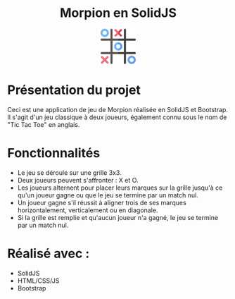 <!-- PROJECT LOGO -->
<h1 align="center">Morpion en SolidJS</h1>
<div align="center">
  <img src="./public/assets/tic_tac_toe.png" alt="Logo" width="80" height="80">
</div>

# Présentation du projet

Ceci est une application de jeu de Morpion réalisée en SolidJS et Bootstrap. Il s'agit d'un jeu classique à deux joueurs, également connu sous le nom de "Tic Tac Toe" en anglais.

# Fonctionnalités

- Le jeu se déroule sur une grille 3x3.
- Deux joueurs peuvent s'affronter : X et O.
- Les joueurs alternent pour placer leurs marques sur la grille jusqu'à ce qu'un joueur gagne ou que le jeu se termine par un match nul.
- Un joueur gagne s'il réussit à aligner trois de ses marques horizontalement, verticalement ou en diagonale.
- Si la grille est remplie et qu'aucun joueur n'a gagné, le jeu se termine par un match nul.

<!-- Réalisé -->
# Réalisé avec :

* SolidJS
* HTML/CSS/JS
* Bootstrap
